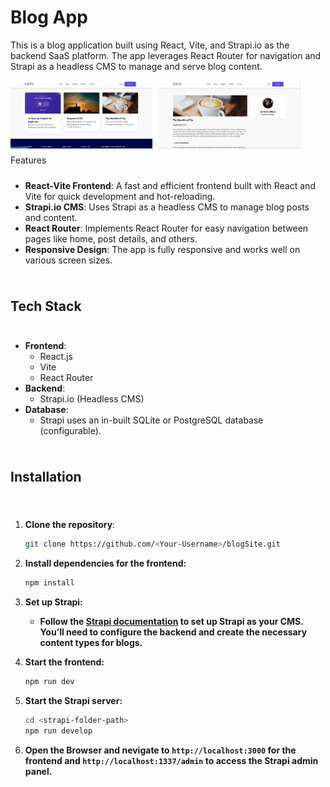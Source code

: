 # Blog App

This is a blog application built using React, Vite, and Strapi.io as the backend SaaS platform. The app leverages React Router for navigation and Strapi as a headless CMS to manage and serve blog content.

<div style="display: flex; gap: 10px; flex-wrap: wrap;">
  <img src="./src/assets/homepage.png" alt="Homepage" style="width: 45%;">
  <img src="./src/assets/blog.png" alt="Blog Page" style="width: 45%;">
</

## Features

- **React-Vite Frontend**: A fast and efficient frontend built with React and Vite for quick development and hot-reloading.
- **Strapi.io CMS**: Uses Strapi as a headless CMS to manage blog posts and content.
- **React Router**: Implements React Router for easy navigation between pages like home, post details, and others.
- **Responsive Design**: The app is fully responsive and works well on various screen sizes.

## Tech Stack

- **Frontend**:
  - React.js
  - Vite
  - React Router
- **Backend**:
  - Strapi.io (Headless CMS)
- **Database**:
  - Strapi uses an in-built SQLite or PostgreSQL database (configurable).

## Installation

1. **Clone the repository**:

   ```bash
   git clone https://github.com/<Your-Username>/blogSite.git

   ```

2. **Install dependencies for the frontend:**

   ```bash
   npm install

   ```

3. **Set up Strapi:**

   - **Follow the [Strapi documentation](https://docs.strapi.io/dev-docs/intro) to set up Strapi as your CMS. You’ll need to configure the backend and create the necessary content types for blogs.**

4. **Start the frontend:**

   ```bash
   npm run dev

   ```

5. **Start the Strapi server:**

   ```bash
   cd <strapi-folder-path>
   npm run develop

   ```

6. **Open the Browser and nevigate to <code>http://localhost:3000</code> for the frontend and <code>http://localhost:1337/admin</code> to access the Strapi admin panel.**
